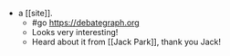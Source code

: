 - a [[site]].
  - #go https://debategraph.org
  - Looks very interesting!
  - Heard about it from [[Jack Park]], thank you Jack!
